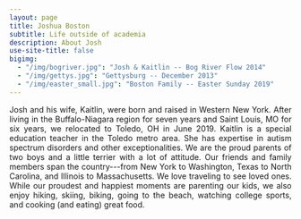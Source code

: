 ```yaml
---
layout: page
title: Joshua Boston
subtitle: Life outside of academia
description: About Josh
use-site-title: false
bigimg:
  - "/img/bogriver.jpg": "Josh & Kaitlin -- Bog River Flow 2014"
  - "/img/gettys.jpg": "Gettysburg -- December 2013"
  - "/img/easter_small.jpg": "Boston Family -- Easter Sunday 2019"
---
```


<p align="justify">Josh and his wife, Kaitlin, were born and raised in Western New York. After living in the Buffalo-Niagara region for seven years and Saint Louis, MO for six years, we relocated to Toledo, OH in June 2019. Kaitlin is a special education teacher in the Toledo metro area. She has expertise in autism spectrum disorders and other exceptionalities. We are the proud parents of two boys and a little terrier with a lot of attitude. Our friends and family members span the country---from New York to Washington, Texas to North Carolina, and Illinois to Massachusetts. We love traveling to see loved ones. While our proudest and happiest moments are parenting our kids, we also enjoy hiking, skiing, biking, going to the beach, watching college sports, and cooking (and eating) great food.</p>
